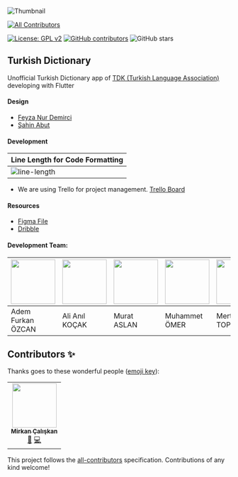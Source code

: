 ![Thumbnail](thumbnail.png)
<!-- ALL-CONTRIBUTORS-BADGE:START - Do not remove or modify this section -->
[![All Contributors](https://img.shields.io/badge/all_contributors-1-orange.svg?style=flat-square)](#contributors-)
<!-- ALL-CONTRIBUTORS-BADGE:END -->

[![License: GPL v2](https://img.shields.io/badge/License-GPL%20v2-blue.svg)](https://www.gnu.org/licenses/old-licenses/gpl-2.0.en.html)
[![GitHub contributors](https://img.shields.io/github/contributors/flutterturkey/turkish-dictionary)](https://github.com/flutterturkey/turkish-dictionary/contributors)
![GitHub stars](https://img.shields.io/github/stars/flutterturkey/turkish-dictionary?style=social)

## Turkish Dictionary

Unofficial Turkish Dictionary app of [TDK (Turkish Language Association)](http://tdk.gov.tr/) developing with Flutter

#### Design

- [Feyza Nur Demirci](https://dribbble.com/feyzademirci)
- [Şahin Abut](https://dribbble.com/sahinabut)

#### Development
| Line Length for Code Formatting |
| ---      |
| ![line-length](https://user-images.githubusercontent.com/21019611/76961012-a3286600-692d-11ea-933c-1c4febff58b7.png) |  

- We are using Trello for project management. [Trello Board](https://trello.com/b/as4TZkdx/turkish-dictionary)


#### Resources

- [Figma File](https://www.figma.com/file/JqpfJNo6eEJzPpTOEi3Irt/TDK-Redesign)  
- [Dribble](https://dribbble.com/shots/10736386-Turkish-Dictionary-Application)

####  Development Team:

| [<img src="https://avatars.githubusercontent.com/u/21019611?v=3" width="100px;"/>](https://github.com/Adem68)|[<img src="https://avatars.githubusercontent.com/u/23120302?v=3" width="100px;"/>](https://github.com/AliAnilKocak)|[<img src="https://avatars.githubusercontent.com/u/24523510?v=3" width="100px;"/>](https://github.com/right7ctrl)|[<img src="https://avatars.githubusercontent.com/u/33984759?v=3" width="100px;"/>](https://github.com/mukireus)|[<img src="https://avatars.githubusercontent.com/u/24685929?v=3" width="100px;"/>](https://github.com/merttoptas)|[<img src="https://avatars.githubusercontent.com/u/26160059?v=3" width="100px;"/>](https://github.com/mirkancal)|
|---|---|---|---|---|---|
|Adem Furkan ÖZCAN|Ali Anıl KOÇAK|Murat ASLAN|Muhammet ÖMER|Mert TOPTAS|Mirkan ÇALIŞKAN|

## Contributors ✨

Thanks goes to these wonderful people ([emoji key](https://allcontributors.org/docs/en/emoji-key)):

<!-- ALL-CONTRIBUTORS-LIST:START - Do not remove or modify this section -->
<!-- prettier-ignore-start -->
<!-- markdownlint-disable -->
<table>
  <tr>
    <td align="center"><a href="https://soundcloud.com/mirkancal13"><img src="https://avatars2.githubusercontent.com/u/26160059?v=4" width="100px;" alt=""/><br /><sub><b>Mirkan Çalışkan</b></sub></a><br /><a href="#maintenance-mirkancal" title="Maintenance">🚧</a> <a href="https://github.com/flutterturkey/turkish-dictionary/commits?author=mirkancal" title="Code">💻</a></td>
  </tr>
</table>

<!-- markdownlint-enable -->
<!-- prettier-ignore-end -->
<!-- ALL-CONTRIBUTORS-LIST:END -->

This project follows the [all-contributors](https://github.com/all-contributors/all-contributors) specification. Contributions of any kind welcome!